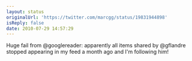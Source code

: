 ```yaml
---
layout: status
originalUrl: 'https://twitter.com/marcgg/status/19831944898'
isReply: false
date: 2010-07-29 14:57:29
---
```


Huge fail from @googlereader: apparently all items shared by @gflandre stopped appearing in my feed a month ago and I'm following him!
